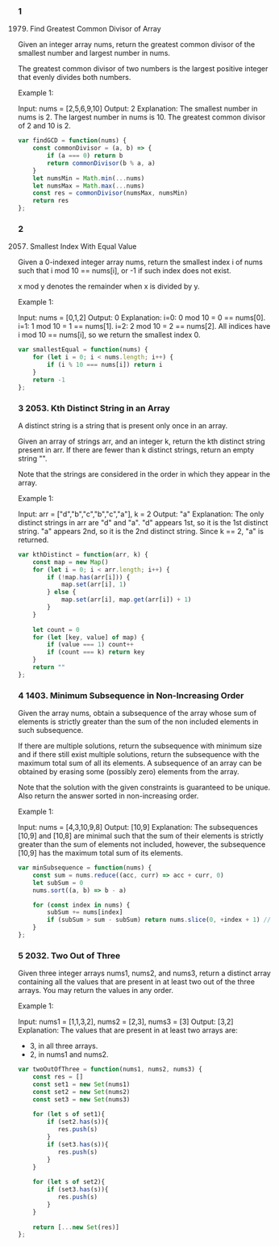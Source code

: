 ### 1
1979. Find Greatest Common Divisor of Array

Given an integer array nums, return the greatest common divisor of the smallest number and largest number in nums.

The greatest common divisor of two numbers is the largest positive integer that evenly divides both numbers.

Example 1:

Input: nums = [2,5,6,9,10]
Output: 2
Explanation:
The smallest number in nums is 2.
The largest number in nums is 10.
The greatest common divisor of 2 and 10 is 2.

```js
var findGCD = function(nums) {
    const commonDivisor = (a, b) => {
        if (a === 0) return b
        return commonDivisor(b % a, a)
    }
    let numsMin = Math.min(...nums)
    let numsMax = Math.max(...nums)
    const res = commonDivisor(numsMax, numsMin)
    return res
};
```

### 2
2057. Smallest Index With Equal Value

Given a 0-indexed integer array nums, return the smallest index i of nums such that i mod 10 == nums[i], or -1 if such index does not exist.

x mod y denotes the remainder when x is divided by y.

Example 1:

Input: nums = [0,1,2]
Output: 0
Explanation: 
i=0: 0 mod 10 = 0 == nums[0].
i=1: 1 mod 10 = 1 == nums[1].
i=2: 2 mod 10 = 2 == nums[2].
All indices have i mod 10 == nums[i], so we return the smallest index 0.

```js
var smallestEqual = function(nums) {
    for (let i = 0; i < nums.length; i++) {
        if (i % 10 === nums[i]) return i
    }
    return -1
};
```

### 3 2053. Kth Distinct String in an Array

A distinct string is a string that is present only once in an array.

Given an array of strings arr, and an integer k, return the kth distinct string present in arr. If there are fewer than k distinct strings, return an empty string "".

Note that the strings are considered in the order in which they appear in the array.

 

Example 1:

Input: arr = ["d","b","c","b","c","a"], k = 2
Output: "a"
Explanation:
The only distinct strings in arr are "d" and "a".
"d" appears 1st, so it is the 1st distinct string.
"a" appears 2nd, so it is the 2nd distinct string.
Since k == 2, "a" is returned. 

```js
var kthDistinct = function(arr, k) {
    const map = new Map()
    for (let i = 0; i < arr.length; i++) {
        if (!map.has(arr[i])) {
            map.set(arr[i], 1)
        } else {
            map.set(arr[i], map.get(arr[i]) + 1)
        }
    }
    
    let count = 0
    for (let [key, value] of map) {
        if (value === 1) count++
        if (count === k) return key
    }
    return ""
};
```

### 4 1403. Minimum Subsequence in Non-Increasing Order

Given the array nums, obtain a subsequence of the array whose sum of elements is strictly greater than the sum of the non included elements in such subsequence. 

If there are multiple solutions, return the subsequence with minimum size and if there still exist multiple solutions, return the subsequence with the maximum total sum of all its elements. A subsequence of an array can be obtained by erasing some (possibly zero) elements from the array. 

Note that the solution with the given constraints is guaranteed to be unique. Also return the answer sorted in non-increasing order.

Example 1:

Input: nums = [4,3,10,9,8]
Output: [10,9] 
Explanation: The subsequences [10,9] and [10,8] are minimal such that the sum of their elements is strictly greater than the sum of elements not included, however, the subsequence [10,9] has the maximum total sum of its elements. 

```js
var minSubsequence = function(nums) {
    const sum = nums.reduce((acc, curr) => acc + curr, 0)
	let subSum = 0
	nums.sort((a, b) => b - a)

	for (const index in nums) {
		subSum += nums[index]
		if (subSum > sum - subSum) return nums.slice(0, +index + 1) // convert to number
	}
};
```

### 5 2032. Two Out of Three

Given three integer arrays nums1, nums2, and nums3, return a distinct array containing all the values that are present in at least two out of the three arrays. You may return the values in any order.

Example 1:

Input: nums1 = [1,1,3,2], nums2 = [2,3], nums3 = [3]
Output: [3,2]
Explanation: The values that are present in at least two arrays are:
- 3, in all three arrays.
- 2, in nums1 and nums2.

```js
var twoOutOfThree = function(nums1, nums2, nums3) {
    const res = []
    const set1 = new Set(nums1)
    const set2 = new Set(nums2)
    const set3 = new Set(nums3)
	
    for (let s of set1){
        if (set2.has(s)){
           res.push(s)
        }
        if (set3.has(s)){
           res.push(s)
        }
    }
    
    for (let s of set2){
        if (set3.has(s)){
           res.push(s)
        }
    }
    
    return [...new Set(res)]
};
```